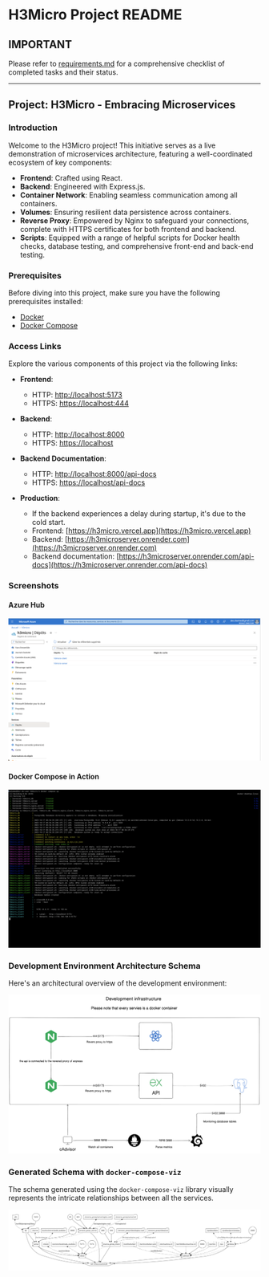 # H3Micro Project README

## IMPORTANT

Please refer to [requirements.md](./requirements.md) for a comprehensive checklist of completed tasks and their status.

---

## Project: H3Micro - Embracing Microservices

### Introduction

Welcome to the H3Micro project! This initiative serves as a live demonstration of microservices architecture, featuring a well-coordinated ecosystem of key components:

-   **Frontend**: Crafted using React.
-   **Backend**: Engineered with Express.js.
-   **Container Network**: Enabling seamless communication among all containers.
-   **Volumes**: Ensuring resilient data persistence across containers.
-   **Reverse Proxy**: Empowered by Nginx to safeguard your connections, complete with HTTPS certificates for both frontend and backend.
-   **Scripts**: Equipped with a range of helpful scripts for Docker health checks, database testing, and comprehensive front-end and back-end testing.

### Prerequisites

Before diving into this project, make sure you have the following prerequisites installed:

-   [Docker](https://www.docker.com/get-started)
-   [Docker Compose](https://docs.docker.com/compose/install)

### Access Links

Explore the various components of this project via the following links:

-   **Frontend**:

    -   HTTP: [http://localhost:5173](http://localhost:5173)
    -   HTTPS: [https://localhost:444](https://localhost:444)

-   **Backend**:

    -   HTTP: [http://localhost:8000](http://localhost:8000)
    -   HTTPS: [https://localhost](https://localhost)

-   **Backend Documentation**:

    -   HTTP: [http://localhost:8000/api-docs](http://localhost:8000/api-docs)
    -   HTTPS: [https://localhost/api-docs](https://localhost/api-docs)

-   **Production**:

    -   If the backend experiences a delay during startup, it's due to the cold start.
    -   Frontend: [https://h3micro.vercel.app](https://h3micro.vercel.app)
    -   Backend: [https://h3microserver.onrender.com](https://h3microserver.onrender.com)
    -   Backend documentation: [https://h3microserver.onrender.com/api-docs](https://h3microserver.onrender.com/api-docs)

### Screenshots

#### Azure Hub

![Azure Hub](./images/azure_hub.png)

#### Docker Compose in Action

![Docker Compose Running](./images/docker_compose_running.png)

### Development Environment Architecture Schema

Here's an architectural overview of the development environment:

![Development Environment Architecture](./images/diagram-export-18_10_2023%2011_30_56.png)

### Generated Schema with `docker-compose-viz`

The schema generated using the `docker-compose-viz` library visually represents the intricate relationships between all the services.

![Docker Compose Visualization](./images/docker-compose.png)
